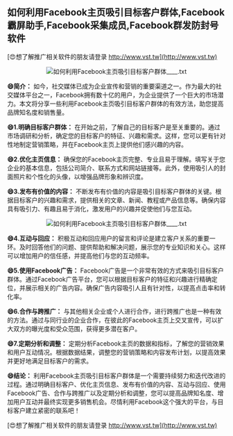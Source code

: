 ## **如何利用Facebook主页吸引目标客户群体,Facebook霸屏助手,Facebook采集成员,Facebook群发防封号软件**

[😍想了解推广相关软件的朋友请登录 http://www.vst.tw](http://www.vst.tw)

 <center><img src="https://vst.tw/MP4/tuiguang/png/0.png" alt="如何利用Facebook主页吸引目标客户群体____.txt"></center>

**😄简介：**
如今，社交媒体已成为企业宣传和营销的重要渠道之一。作为最大的社交媒体平台之一，Facebook拥有数十亿的用户，为企业提供了一个巨大的市场潜力。本文将分享一些利用Facebook主页吸引目标客户群体的有效方法，助您提高品牌知名度和销售量。

**😄1.明确目标客户群体：**
在开始之前，了解自己的目标客户是至关重要的。通过市场调研和分析，确定您的目标客户的特征、兴趣和需求。这样，您可以更有针对性地制定营销策略，并在Facebook主页上提供他们感兴趣的内容。

**😄2.优化主页信息：**
确保您的Facebook主页完整、专业且易于理解。填写关于您企业的基本信息，包括公司简介、联系方式和网站链接等。此外，使用吸引人的封面照片和个性化的头像，以增强品牌形象和辨识度。

**😄3.发布有价值的内容：**
不断发布有价值的内容是吸引目标客户群体的关键。根据目标客户的兴趣和需求，提供相关的文章、新闻、教程或产品信息等。确保内容具有吸引力、有趣且易于消化，激发用户的兴趣并促使他们与您互动。

 <center><img src="https://vst.tw/MP4/tuiguang/png/1.png" alt="如何利用Facebook主页吸引目标客户群体____.txt"></center>

**😄4.互动与回应：**
积极互动和回应用户的留言和评论是建立客户关系的重要一环。及时回答他们的问题、提供帮助和解决问题，展示您的专业知识和关心。这样可以增加用户的信任感，并提高他们与您的互动频率。

**😄5.使用Facebook广告：**
Facebook广告是一个非常有效的方式来吸引目标客户群体。通过Facebook广告平台，您可以根据目标客户的特征和兴趣进行精确定位，并展示相关的广告内容。确保广告内容吸引人且有针对性，以提高点击率和转化率。

**😄6.合作与跨推广：**
与其他相关企业或个人进行合作，进行跨推广也是一种有效的方法。通过与同行业的企业合作，在彼此的Facebook主页上交叉宣传，可以扩大双方的曝光度和受众范围，获得更多潜在客户。

**😄7.定期分析和调整：**
定期分析Facebook主页的数据和指标，了解您的营销效果和用户互动情况。根据数据结果，调整您的营销策略和内容发布计划，以提高效果并更好地满足目标客户的需求。

**😄结论：**
利用Facebook主页吸引目标客户群体是一个需要持续努力和迭代改进的过程。通过明确目标客户、优化主页信息、发布有价值的内容、互动与回应、使用Facebook广告、合作与跨推广以及定期分析和调整，您可以提高品牌知名度、增加用户互动并最终实现更多销售机会。尽情利用Facebook这个强大的平台，与目标客户建立紧密的联系吧！

[😍想了解推广相关软件的朋友请登录 http://www.vst.tw](http://www.vst.tw)



